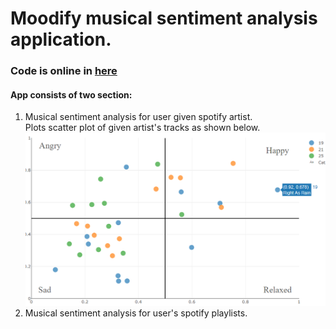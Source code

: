 # Moodify musical sentiment analysis application.
### Code is online in [here](https://moodify-musical-sentiment.herokuapp.com)
#### App consists of two section:
1. Musical sentiment analysis for user given spotify artist.<br/>
Plots scatter plot of given artist's tracks as shown below.
![](screenshots/artist_tracks_plot.png)
2. Musical sentiment analysis for user's spotify playlists. 
